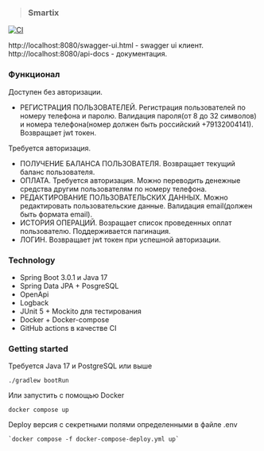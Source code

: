 > ### Smartix
[![CI](https://github.com/ModiconMe/smartix-task/workflows/CI/badge.svg)](https://github.com/alexey-lapin/realworld-backend-spring/actions)

http://localhost:8080/swagger-ui.html - swagger ui клиент.
http://localhost:8080/api-docs - документация.

### Функционал
Доступен без авторизации.
* РЕГИСТРАЦИЯ ПОЛЬЗОВАТЕЛЕЙ. Регистрация пользователей по номеру телефона и паролю. Валидация пароля(от 8 до 32 символов) и номера телефона(номер должен быть российский +79132004141).
Возвращает jwt токен.

Требуется авторизация.
* ПОЛУЧЕНИЕ БАЛАНСА ПОЛЬЗОВАТЕЛЯ. Возвращает текущий баланс пользователя.
* ОПЛАТА. Требуется авторизация. Можно переводить денежные средства другим пользователям по номеру телефона.
* РЕДАКТИРОВАНИЕ ПОЛЬЗОВАТЕЛЬСКИХ ДАННЫХ. Можно редактировать пользовательские данные. Валидация email(должен быть формата email).
* ИСТОРИЯ ОПЕРАЦИЙ. Возращает список проведенных оплат пользователю. Поддерживается пагинация.
* ЛОГИН. Возвращает jwt токен при успешной авторизации.

### Technology
- Spring Boot 3.0.1 и Java 17
- Spring Data JPA + PosgreSQL
- OpenApi
- Logback
- JUnit 5 + Mockito для тестирования
- Docker + Docker-compose
- GitHub actions в качестве CI

### Getting started
Требуется Java 17 и PostgreSQL или выше

    ./gradlew bootRun

Или запустить с помощью Docker

    docker compose up

Deploy версия с секретными полями определенными в файле .env

    `docker compose -f docker-compose-deploy.yml up`

